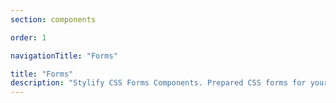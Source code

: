 ```yaml
---
section: components

order: 1

navigationTitle: "Forms"

title: "Forms"
description: "Stylify CSS Forms Components. Prepared CSS forms for your next web project. Copy&Paste, without CSS framework."
---
```


<interactive-preview class="margin-bottom:48px"
without-components
title="Sign In"
html-snippet="components/sign-in-form"></interactive-preview>

<interactive-preview class="margin-bottom:48px"
without-components
title="Sign Up"
html-snippet="components/sign-up-form"></interactive-preview>
